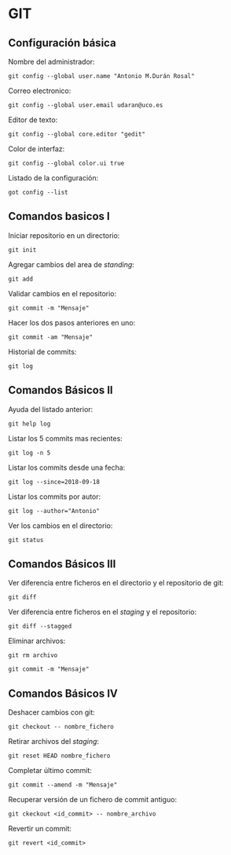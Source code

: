 # GIT


## Configuración básica ##
  
   Nombre del administrador:

`git config --global user.name "Antonio M.Durán Rosal"                                                                          `
  
   Correo electronico:
  
  `git config --global user.email udaran@uco.es`
  
   Editor de texto:
  
  `git config --global core.editor "gedit"`
  
   Color de interfaz:
  
  `git config --global color.ui true`
  
   Listado de la configuración:
    
   `got config --list`
  
 ## Comandos basicos I
 
   Iniciar repositorio en un directorio:
  
  `git init`
  
  Agregar cambios del area de *standing*:
  
  `git add`
  
  Validar cambios en el repositorio:
  
  `git commit -m "Mensaje"`
  
  Hacer los dos pasos anteriores en uno:
  
  `git commit -am "Mensaje"`
  
  Historial de commits:
  
  `git log`
  
 ## Comandos Básicos II
  
  Ayuda del listado anterior:
  
  `git help log`
  
  Listar los 5 commits mas recientes:
  
  `git log -n 5`
  
  Listar los commits desde una fecha:
  
  `git log --since=2018-09-18`
  
  Listar los commits por autor:
  
  `git log --author="Antonio"`
  
  Ver los cambios en el directorio:
  
  `git status`
  
  ## Comandos Básicos III
  
  Ver diferencia  entre ficheros en el directorio y el repositorio de git:
  
  `git diff`
  
  Ver diferencia entre ficheros en el *staging* y el repositorio:
  
  `git diff --stagged`
  
  Eliminar archivos:
  
  `git rm archivo`
  
  `git commit -m "Mensaje"`
  
  ## Comandos Básicos IV
  
  Deshacer cambios con git:
  
  `git checkout -- nombre_fichero`
  
  Retirar archivos del *staging*:
  
  `git reset HEAD nombre_fichero`
  
  Completar último commit:
  
  `git commit --amend -m "Mensaje"`
  
  Recuperar versión de un fichero de commit antiguo:
  
  `git ckeckout <id_commit> -- nombre_archivo`
  
  Revertir un commit:
  
  `git revert <id_commit>`
  
  

  
  
  
  
